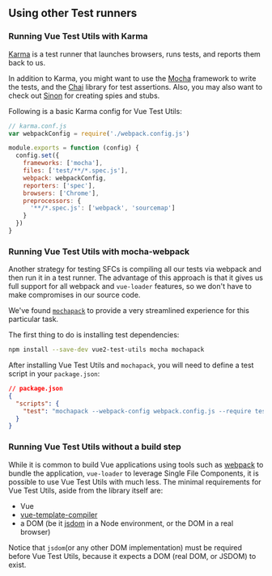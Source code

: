 ## Using other Test runners

### Running Vue Test Utils with Karma

[Karma](http://karma-runner.github.io/) is a test runner that launches browsers, runs tests, and reports them back to us.

In addition to Karma, you might want to use the [Mocha](https://mochajs.org/) framework to write the tests, and the [Chai](http://chaijs.com/) library for test assertions. Also, you may also want to check out [Sinon](http://sinonjs.org/) for creating spies and stubs.

Following is a basic Karma config for Vue Test Utils:

```js
// karma.conf.js
var webpackConfig = require('./webpack.config.js')

module.exports = function (config) {
  config.set({
    frameworks: ['mocha'],
    files: ['test/**/*.spec.js'],
    webpack: webpackConfig,
    reporters: ['spec'],
    browsers: ['Chrome'],
    preprocessors: {
      '**/*.spec.js': ['webpack', 'sourcemap']
    }
  })
}
```

### Running Vue Test Utils with mocha-webpack

Another strategy for testing SFCs is compiling all our tests via webpack and then run it in a test runner. The advantage of this approach is that it gives us full support for all webpack and `vue-loader` features, so we don't have to make compromises in our source code.

We've found [`mochapack`](https://github.com/sysgears/mochapack) to provide a very streamlined experience for this particular task.

The first thing to do is installing test dependencies:

```bash
npm install --save-dev vue2-test-utils mocha mochapack
```

After installing Vue Test Utils and `mochapack`, you will need to define a test script in your `package.json`:

```json
// package.json
{
  "scripts": {
    "test": "mochapack --webpack-config webpack.config.js --require test/setup.js test/**/*.spec.js"
  }
}
```

### Running Vue Test Utils without a build step

While it is common to build Vue applications using tools such as [webpack](https://webpack.js.org/) to bundle the application, `vue-loader` to leverage Single File Components, it is possible to use Vue Test Utils with much less. The minimal requirements for Vue Test Utils, aside from the library itself are:

- Vue
- [vue-template-compiler](https://github.com/vuejs/vue/tree/dev/packages/vue-template-compiler#readme)
- a DOM (be it [jsdom](https://github.com/jsdom/jsdom) in a Node environment, or the DOM in a real browser)

Notice that `jsdom`(or any other DOM implementation) must be required before Vue Test Utils, because it expects a DOM (real DOM, or JSDOM) to exist.

